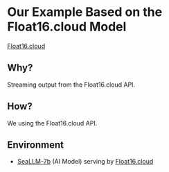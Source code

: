 # Our Example Based on the Float16.cloud Model 

[Float16.cloud](https://float16.cloud)

## Why? 

Streaming output from the Float16.cloud API.

## How? 
We using the Float16.cloud API.

## Environment 
- [SeaLLM-7b](https://huggingface.co/SeaLLMs/SeaLLM-7B-Chat) (AI Model) serving by [Float16.cloud](https://float16.cloud)